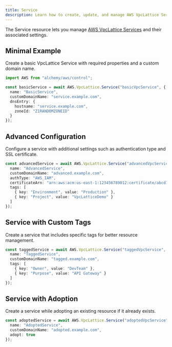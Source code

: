 ```yaml
---
title: Service
description: Learn how to create, update, and manage AWS VpcLattice Services using Alchemy Cloud Control.
---
```



The Service resource lets you manage [AWS VpcLattice Services](https://docs.aws.amazon.com/vpclattice/latest/userguide/) and their associated settings.

## Minimal Example

Create a basic VpcLattice Service with required properties and a custom domain name.

```ts
import AWS from "alchemy/aws/control";

const basicService = await AWS.VpcLattice.Service("basicVpcService", {
  name: "BasicService",
  customDomainName: "service.example.com",
  dnsEntry: {
    hostname: "service.example.com",
    zoneId: "Z1RANDOMZONEID"
  }
});
```

## Advanced Configuration

Configure a service with additional settings such as authentication type and SSL certificate.

```ts
const advancedService = await AWS.VpcLattice.Service("advancedVpcService", {
  name: "AdvancedService",
  customDomainName: "advanced.example.com",
  authType: "AWS_IAM",
  certificateArn: "arn:aws:acm:us-east-1:123456789012:certificate/abcd1234-5678-90ef-ghij-klmnopqrstuv",
  tags: [
    { key: "Environment", value: "Production" },
    { key: "Project", value: "VpcLatticeDemo" }
  ]
});
```

## Service with Custom Tags

Create a service that includes specific tags for better resource management.

```ts
const taggedService = await AWS.VpcLattice.Service("taggedVpcService", {
  name: "TaggedService",
  customDomainName: "tagged.example.com",
  tags: [
    { key: "Owner", value: "DevTeam" },
    { key: "Purpose", value: "API Gateway" }
  ]
});
```

## Service with Adoption

Create a service while adopting an existing resource if it already exists.

```ts
const adoptedService = await AWS.VpcLattice.Service("adoptedVpcService", {
  name: "AdoptedService",
  customDomainName: "adopted.example.com",
  adopt: true
});
```
